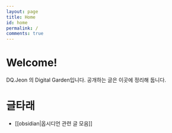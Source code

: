 ```yaml
---
layout: page
title: Home
id: home
permalink: /
comments: true
---
```


# Welcome!
DQ.Jeon 의 Digital Garden입니다. 공개하는 글은 이곳에 정리해 둡니다.

# 글타래
* [[obsidian|옵시디언 관련 글 모음]]




<style>
  .wrapper {
    max-width: 46em;
  }
</style>

